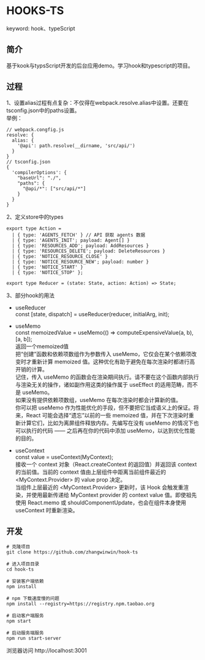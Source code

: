 # HOOKS-TS
keyword: hook、typeScript

## 简介
基于kook与typsScript开发的后台应用demo。学习hook和typescript的项目。

## 过程
1、设置alias过程有点复杂：不仅得在webpack.resolve.alias中设置。还要在tsconfig.json中的paths设置。  
举例：  
```
// webpack.congfig.js
resolve: {
  alias: {
    '@api': path.resolve(__dirname, 'src/api/')
  }
}
// tsconfig.json
{
  'compilerOptions': {
    "baseUrl": "./",
    "paths": {
      "@api/*": ["src/api/*"]
    }
  }
}
```

2、定义store中的types
```
export type Action =
  | { type: 'AGENTS_FETCH' } // API 获取 agents 数据
  | { type: 'AGENTS_INIT'; payload: Agent[] }
  | { type: 'RESOURCES_ADD'; payload: AddResources }
  | { type: 'RESOURCES_DELETE'; payload: DeleteResources }
  | { type: 'NOTICE_RESOURCE_CLOSE' }
  | { type: 'NOTICE_RESOURCE_NEW'; payload: number }
  | { type: 'NOTICE_START' }
  | { type: 'NOTICE_STOP' };

export type Reducer = (state: State, action: Action) => State;
```

3、部分hook的用法
* useReducer  
const [state, dispatch] = useReducer(reducer, initialArg, init);  

* useMemo  
const memoizedValue = useMemo(() => computeExpensiveValue(a, b), [a, b]);  
返回一个memoized值  
把“创建”函数和依赖项数组作为参数传入 useMemo，它仅会在某个依赖项改变时才重新计算 memoized 值。这种优化有助于避免在每次渲染时都进行高开销的计算。  
记住，传入 useMemo 的函数会在渲染期间执行。请不要在这个函数内部执行与渲染无关的操作，诸如副作用这类的操作属于 useEffect 的适用范畴，而不是 useMemo。  
如果没有提供依赖项数组，useMemo 在每次渲染时都会计算新的值。  
你可以把 useMemo 作为性能优化的手段，但不要把它当成语义上的保证。将来，React 可能会选择“遗忘”以前的一些 memoized 值，并在下次渲染时重新计算它们，比如为离屏组件释放内存。先编写在没有 useMemo 的情况下也可以执行的代码 —— 之后再在你的代码中添加 useMemo，以达到优化性能的目的。  

* useContext  
const value = useContext(MyContext);  
接收一个 context 对象（React.createContext 的返回值）并返回该 context 的当前值。当前的 context 值由上层组件中距离当前组件最近的 <MyContext.Provider> 的 value prop 决定。  
当组件上层最近的 <MyContext.Provider> 更新时，该 Hook 会触发重渲染，并使用最新传递给 MyContext provider 的 context value 值。即使祖先使用 React.memo 或 shouldComponentUpdate，也会在组件本身使用 useContext 时重新渲染。  

## 开发
```
# 克隆项目
git clone https://github.com/zhangwinwin/hook-ts

# 进入项目目录
cd hook-ts

# 安装客户端依赖
npm install

# npm 下载速度慢的问题
npm install --registry=https://registry.npm.taobao.org

# 启动客户端服务
npm start

# 启动服务端服务
npm run start-server
```
浏览器访问 http://localhost:3001